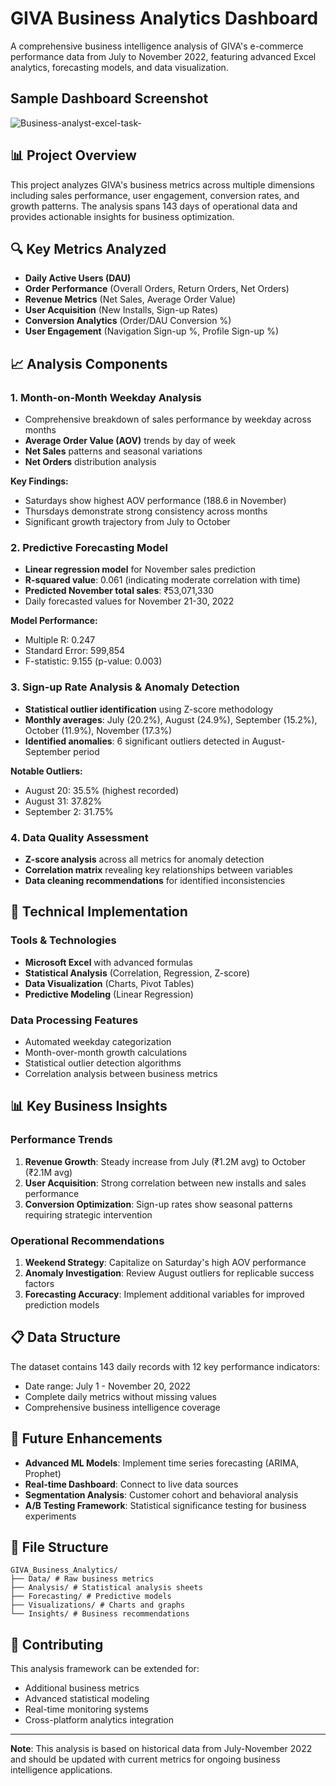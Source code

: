 # GIVA Business Analytics Dashboard

A comprehensive business intelligence analysis of GIVA's e-commerce performance data from July to November 2022, featuring advanced Excel analytics, forecasting models, and data visualization.

## Sample Dashboard Screenshot

![Business-analyst-excel-task-](images/Sample_data.png)


## 📊 Project Overview

This project analyzes GIVA's business metrics across multiple dimensions including sales performance, user engagement, conversion rates, and growth patterns. The analysis spans 143 days of operational data and provides actionable insights for business optimization.

## 🔍 Key Metrics Analyzed

- **Daily Active Users (DAU)**
- **Order Performance** (Overall Orders, Return Orders, Net Orders)
- **Revenue Metrics** (Net Sales, Average Order Value)
- **User Acquisition** (New Installs, Sign-up Rates)
- **Conversion Analytics** (Order/DAU Conversion %)
- **User Engagement** (Navigation Sign-up %, Profile Sign-up %)

## 📈 Analysis Components

### 1. Month-on-Month Weekday Analysis
- Comprehensive breakdown of sales performance by weekday across months
- **Average Order Value (AOV)** trends by day of week
- **Net Sales** patterns and seasonal variations
- **Net Orders** distribution analysis

**Key Findings:**
- Saturdays show highest AOV performance (188.6 in November)
- Thursdays demonstrate strong consistency across months
- Significant growth trajectory from July to October

### 2. Predictive Forecasting Model
- **Linear regression model** for November sales prediction
- **R-squared value**: 0.061 (indicating moderate correlation with time)
- **Predicted November total sales**: ₹53,071,330
- Daily forecasted values for November 21-30, 2022

**Model Performance:**
- Multiple R: 0.247
- Standard Error: 599,854
- F-statistic: 9.155 (p-value: 0.003)

### 3. Sign-up Rate Analysis & Anomaly Detection
- **Statistical outlier identification** using Z-score methodology
- **Monthly averages**: July (20.2%), August (24.9%), September (15.2%), October (11.9%), November (17.3%)
- **Identified anomalies**: 6 significant outliers detected in August-September period

**Notable Outliers:**
- August 20: 35.5% (highest recorded)
- August 31: 37.82%
- September 2: 31.75%

### 4. Data Quality Assessment
- **Z-score analysis** across all metrics for anomaly detection
- **Correlation matrix** revealing key relationships between variables
- **Data cleaning recommendations** for identified inconsistencies

## 🔧 Technical Implementation

### Tools & Technologies
- **Microsoft Excel** with advanced formulas
- **Statistical Analysis** (Correlation, Regression, Z-score)
- **Data Visualization** (Charts, Pivot Tables)
- **Predictive Modeling** (Linear Regression)

### Data Processing Features
- Automated weekday categorization
- Month-over-month growth calculations
- Statistical outlier detection algorithms
- Correlation analysis between business metrics

## 📊 Key Business Insights

### Performance Trends
1. **Revenue Growth**: Steady increase from July (₹1.2M avg) to October (₹2.1M avg)
2. **User Acquisition**: Strong correlation between new installs and sales performance
3. **Conversion Optimization**: Sign-up rates show seasonal patterns requiring strategic intervention

### Operational Recommendations
1. **Weekend Strategy**: Capitalize on Saturday's high AOV performance
2. **Anomaly Investigation**: Review August outliers for replicable success factors
3. **Forecasting Accuracy**: Implement additional variables for improved prediction models

## 📋 Data Structure

The dataset contains 143 daily records with 12 key performance indicators:
- Date range: July 1 - November 20, 2022
- Complete daily metrics without missing values
- Comprehensive business intelligence coverage

## 🚀 Future Enhancements

- **Advanced ML Models**: Implement time series forecasting (ARIMA, Prophet)
- **Real-time Dashboard**: Connect to live data sources
- **Segmentation Analysis**: Customer cohort and behavioral analysis
- **A/B Testing Framework**: Statistical significance testing for business experiments

## 📁 File Structure

```
GIVA_Business_Analytics/
├── Data/ # Raw business metrics
├── Analysis/ # Statistical analysis sheets
├── Forecasting/ # Predictive models
├── Visualizations/ # Charts and graphs
└── Insights/ # Business recommendations
```

## 🤝 Contributing

This analysis framework can be extended for:
- Additional business metrics
- Advanced statistical modeling
- Real-time monitoring systems
- Cross-platform analytics integration

---

**Note**: This analysis is based on historical data from July-November 2022 and should be updated with current metrics for ongoing business intelligence applications.
